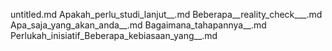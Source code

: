 untitled.md
Apakah_perlu_studi_lanjut__.md
Beberapa__reality_check___.md
Apa_saja_yang_akan_anda__.md
Bagaimana_tahapannya__.md
Perlukah_inisiatif_Beberapa_kebiasaan_yang__.md
